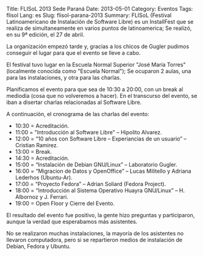 Title: FLISoL 2013 Sede Paraná
Date: 2013-05-01
Category: Eventos
Tags: flisol
Lang: es
Slug: flisol-parana-2013
Summary: FLISoL (Festival Latinoamericano de Instalación de Software Libre) es un InstallFest que se realiza de simultaneamente en varios puntos de latinoamerica; Se realizó, en su 9ª edición, el 27 de abril.  

La organización empezó tarde y, gracias a los chicos de Gugler pudimos conseguir el lugar para que el evento se lleve a cabo.  

El festival tuvo lugar en la Escuela Normal Superior "José María Torres" (localmente conocida como "Escuela Normal"); Se ocuparon 2 aulas, una para las instalaciones, y otra para las charlas.  

Planificamos el evento para que sea de 10:30 a 20:00, con un break al mediodía (cosa que no volveremos a hacer). En el transcurso del evento, se iban a disertar charlas relacionadas al Software Libre.  

A continuación, el cronograma de las charlas del evento:  

* 10:30 = Acreditación.  
* 11:00 = "Introducción al Software Libre" – Hipolito Alvarez.  
* 12:00 = “10 años con Software Libre – Experiancias de un usuario” – Cristian Ramirez.  
* 13:00 = Break.  
* 14:30 = Acreditación.  
* 15:00 = “Instalación de Debian GNU/Linux” – Laboratorio Gugler.  
* 16:00 = “Migracion de Datos y OpenOffice” – Lucas Militello y Adriana Lederhos (Ubuntu-Ar).  
* 17:00 = “Proyecto Fedora” – Adrian Soliard (Fedora Project).  
* 18:00 = “Introducción al Sistema Operativo Huayra GNU/Linux” – H. Albornoz y J. Ferrari.  
* 19:00 = Open Floor y Cierre del Evento.  

El resultado del evento fue positivo, la gente hizo preguntas y participaron, aunque la verdad que esperabamos más asistentes.  

No se realizaron muchas instalaciones, la mayoría de los asistentes no llevaron computadora, pero si se repartieron medios de instalación de Debian, Fedora y Ubuntu.


